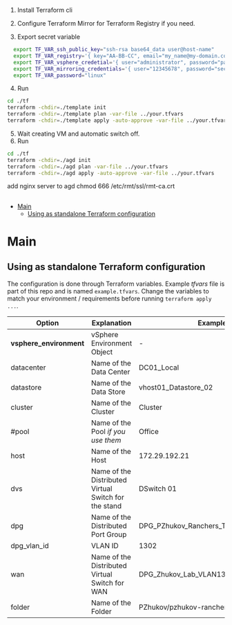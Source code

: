 
1. Install Terraform cli
2. Configure Terraform Mirror for Terraform Registry if you need.


3. Export secret variable
```bash
  export TF_VAR_ssh_public_key="ssh-rsa base64_data user@host-name"
  export TF_VAR_registry='{ key="AA-BB-CC", email="my_name@my-domain.com" }'
  export TF_VAR_vsphere_credetial='{ user="administrator", password="password", server="vsphere.stend.test" }'
  export TF_VAR_mirroring_credentials='{ user="12345678", password="secret"}'
  export TF_VAR_password="linux"
```
4. Run
```bash
cd ./tf
terraform -chdir=./template init
terraform -chdir=./template plan -var-file ../your.tfvars
terraform -chdir=./template apply -auto-approve -var-file ../your.tfvars
```
5. Wait creating VM and automatic switch off.
6. Run
```bash
cd ./tf
terraform -chdir=./agd init
terraform -chdir=./agd plan -var-file ../your.tfvars
terraform -chdir=./agd apply -auto-approve -var-file ../your.tfvars
```
add nginx server to agd
chmod 666  /etc/rmt/ssl/rmt-ca.crt













## 

- [Main](#main)
    - [Using as standalone Terraform configuration](#using-as-standalone-terraform-configuration)


# Main

## Using as standalone Terraform configuration

The configuration is done through Terraform variables. Example *tfvars* file is part of this repo and is named `example.tfvars`. Change the variables to match your environment / requirements before running `terraform apply ...`.

| Option | Explanation | Example |
|--------|-------------|---------|
|**vsphere_environment**|vSphere Environment Object|-|
|datacenter|Name of the Data Center|DC01_Local|
|datastore|Name of the Data Store|vhost01_Datastore_02|
|cluster|Name of the Cluster|Cluster|
|#pool|Name of the Pool *if you use them*|Office|
|host|Name of the Host|172.29.192.21|
|dvs|Name of the Distributed Virtual Switch for the stand|DSwitch 01|
|dpg|Name of the Distributed Port Group|DPG_PZhukov_Ranchers_TF_LAB_VLAN1302|
|dpg_vlan_id|VLAN ID|1302|
|wan|Name of the Distributed Virtual Switch for WAN|DPG_Zhukov_Lab_VLAN13|
|folder|Name of the Folder|PZhukov/pzhukov-rancher-tf|

